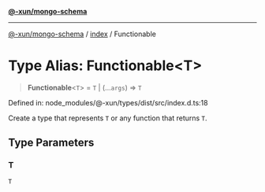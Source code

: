 [**@-xun/mongo-schema**](../../README.md)

***

[@-xun/mongo-schema](../../README.md) / [index](../README.md) / Functionable

# Type Alias: Functionable\<T\>

> **Functionable**\<`T`\> = `T` \| (...`args`) => `T`

Defined in: node\_modules/@-xun/types/dist/src/index.d.ts:18

Create a type that represents `T` or any function that returns `T`.

## Type Parameters

### T

`T`

